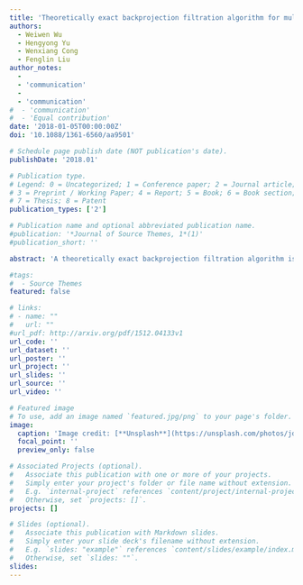 ```yaml
---
title: 'Theoretically exact backprojection filtration algorithm for multi-segment linear trajectory'
authors:
  - Weiwen Wu
  - Hengyong Yu
  - Wenxiang Cong
  - Fenglin Liu
author_notes:
  -
  - 'communication'
  -
  - 'communication'
#  - 'communication'
#  - 'Equal contribution'
date: '2018-01-05T00:00:00Z'
doi: '10.1088/1361-6560/aa9501'

# Schedule page publish date (NOT publication's date).
publishDate: '2018.01'

# Publication type.
# Legend: 0 = Uncategorized; 1 = Conference paper; 2 = Journal article;
# 3 = Preprint / Working Paper; 4 = Report; 5 = Book; 6 = Book section;
# 7 = Thesis; 8 = Patent
publication_types: ['2']

# Publication name and optional abbreviated publication name.
#publication: '*Journal of Source Themes, 1*(1)'
#publication_short: ''

abstract: 'A theoretically exact backprojection filtration algorithm is proved and implemented for image reconstruction from a multi-segment linear trajectory assuming fan-beam geometry. The reconstruction formula is based on a concept of linear PI-line (L-PI) proposed in our previous work. The proof is completed in two consecutive steps. In the first step, it is proved that theoretically exact image reconstruction can be obtained on an arbitrary L-PI line from an infinite straight-line trajectory. In the second step, it is shown that accurate image reconstruction can be achieved from a multi-segment line trajectory by introducing a weight function to deal with the data redundancy. Numerical implementation and simulation results validate the correctness of our theoretical results.'

#tags:
#  - Source Themes
featured: false

# links:
# - name: ""
#   url: ""
#url_pdf: http://arxiv.org/pdf/1512.04133v1
url_code: ''
url_dataset: ''
url_poster: ''
url_project: ''
url_slides: ''
url_source: ''
url_video: ''

# Featured image
# To use, add an image named `featured.jpg/png` to your page's folder.
image:
  caption: 'Image credit: [**Unsplash**](https://unsplash.com/photos/jdD8gXaTZsc)'
  focal_point: ''
  preview_only: false

# Associated Projects (optional).
#   Associate this publication with one or more of your projects.
#   Simply enter your project's folder or file name without extension.
#   E.g. `internal-project` references `content/project/internal-project/index.md`.
#   Otherwise, set `projects: []`.
projects: []

# Slides (optional).
#   Associate this publication with Markdown slides.
#   Simply enter your slide deck's filename without extension.
#   E.g. `slides: "example"` references `content/slides/example/index.md`.
#   Otherwise, set `slides: ""`.
slides:
---
```

